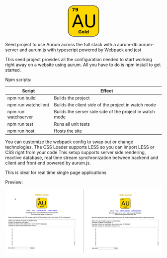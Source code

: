<p align="center">
    <img src="./src/images/aurum.png" width="100" height="100">
</p>
Seed project to use Aurum across the full stack with a aurum-db aurum-server and aurum.js with typescript powered by Webpack and jest

This seed project provides all the configuration needed to start working right away on a website using aurum.
All you have to do is npm install to get started.

Npm scripts:

| Script              | Effect                                                   |
| ------------------- | -------------------------------------------------------- |
| npm run build       | Builds the project                                       |
| npm run watchclient | Builds the client side of the project in watch mode      |
| npm run watchserver | Builds the server side side of the project in watch mode |
| npm run test        | Runs all unit tests                                      |
| npm run host        | Hosts the site                                           |

You can customize the webpack config to swap out or change technologies. The CSS Loader supports LESS so you can import LESS or CSS right from your code
This setup supports server side rendering, reactive database, real time stream synchronization between backend and client and front end powered by aurum.js.

This is ideal for real time single page applications

Preview:
<p align="center">
    <img src="./src/images/preview.gif">
</p>
